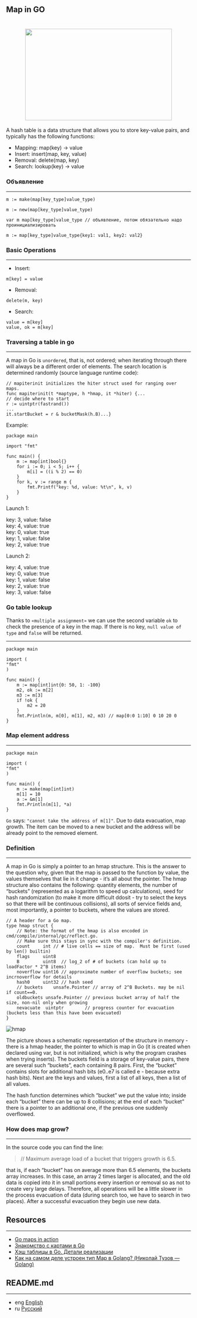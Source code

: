 ## Map in GO

<h1 align="center"><img class="goldT" src="../../img/map.svg" width="400" height="250"></h1>

A hash table is a data structure that allows you to store key-value pairs, and typically has the following functions:

- Mapping: map(key) → value
- Insert: insert(map, key, value)
- Removal: delete(map, key)
- Search: lookup(key) → value

### Объявление
***
```golang
m := make(map[key_type]value_type)
```
```golang
m := new(map[key_type]value_type)
```
```golang
var m map[key_type]value_type // объявление, потом обязательно надо проинициализировать
```
```golang
m := map[key_type]value_type{key1: val1, key2: val2}
```

### Basic Operations
***
- Insert:
```golang
m[key] = value
```
- Removal:
```golang
delete(m, key)
```
- Search:
```golang
value = m[key]
value, ok = m[key]
```

### Traversing a table in go
***
A map in Go is `unordered`, that is, not ordered; when iterating through there will always be a different order of elements.
The search location is determined randomly (source language runtime code):

```golang
// mapiterinit initializes the hiter struct used for ranging over maps.
func mapiterinit(t *maptype, h *hmap, it *hiter) {...
// decide where to start
r := uintptr(fastrand())
...
it.startBucket = r & bucketMask(h.B)...}
```
Example:
```golang
package main

import "fmt"

func main() {
    m := map[int]bool{}
    for i := 0; i < 5; i++ {
        m[i] = ((i % 2) == 0)
    }
    for k, v := range m {
        fmt.Printf("key: %d, value: %t\n", k, v)
    }
}
```
Launch 1:

key: 3, value: false  
key: 4, value: true  
key: 0, value: true  
key: 1, value: false  
key: 2, value: true

Launch 2:

key: 4, value: true  
key: 0, value: true  
key: 1, value: false  
key: 2, value: true  
key: 3, value: false

### Go table lookup
Thanks to `«multiple assignment»` we can use the second variable `ok` to check the presence of a key in the map.
If there is no key, `null value of type` and `false` will be returned.
***
```golang
package main

import (
"fmt"
)

func main() {
    m := map[int]int{0: 50, 1: -100}
    m2, ok := m[2]
	m3 := m[3]
    if !ok {
        m2 = 20
    }
    fmt.Println(m, m[0], m[1], m2, m3) // map[0:0 1:10] 0 10 20 0
}
```

### Map element address
***
```golang
package main

import (
"fmt"
)

func main() {
    m := make(map[int]int)
    m[1] = 10
    a := &m[1]
    fmt.Println(m[1], *a)
}
```
`Go` says: `"cannot take the address of m[1]"`. Due to data evacuation, map growth. The item can be moved to a new bucket and the address will be
already point to the removed element.

### Definition
***
A map in Go is simply a pointer to an hmap structure. This is the answer to the question why, given that the map is passed to the function by
value, the values themselves that lie in it change - it’s all about the pointer. The hmap structure also contains the following: quantity
elements, the number of “buckets” (represented as a logarithm to speed up calculations), seed for hash randomization (to make it more difficult
ddosit - try to select the keys so that there will be continuous collisions), all sorts of service fields and, most importantly, a pointer to buckets,
where the values are stored.

```golang
// A header for a Go map.
type hmap struct {
    // Note: the format of the hmap is also encoded in cmd/compile/internal/gc/reflect.go.
    // Make sure this stays in sync with the compiler's definition.
    count     int // # live cells == size of map.  Must be first (used by len() builtin)
    flags     uint8
    B         uint8  // log_2 of # of buckets (can hold up to loadFactor * 2^B items)
    noverflow uint16 // approximate number of overflow buckets; see incrnoverflow for details
    hash0     uint32 // hash seed
    // buckets    unsafe.Pointer // array of 2^B Buckets. may be nil if count==0.
    oldbuckets unsafe.Pointer // previous bucket array of half the size, non-nil only when growing
    nevacuate  uintptr        // progress counter for evacuation (buckets less than this have been evacuated)
}
```
![hmap](../../img/hmap.png)

The picture shows a schematic representation of the structure in memory - there is a hmap header, the pointer to which is map in Go
(it is created when declared using var, but is not initialized, which is why the program crashes when trying
inserts). The buckets field is a storage of key-value pairs, there are several such “buckets”, each containing 8 pairs.
First, the “bucket” contains slots for additional hash bits (e0..e7 is called e - because extra hash bits).
Next are the keys and values, first a list of all keys, then a list of all values.

The hash function determines which “bucket” we put the value into; inside each “bucket” there can be up to 8 collisions;
at the end of each “bucket” there is a pointer to an additional one, if the previous one suddenly overflowed.

### How does map grow?
***
In the source code you can find the line:

> // Maximum average load of a bucket that triggers growth is 6.5.

that is, if each “bucket” has on average more than 6.5 elements, the buckets array increases.
In this case, an array 2 times larger is allocated, and the old data is copied into it in small portions every insertion
or removal so as not to create very large delays. Therefore, all operations will be a little slower in the process
evacuation of data (during search too, we have to search in two places). After a successful evacuation they begin
use new data.

## Resources
***
- [Go maps in action](https://go.dev/blog/maps)
- [Знакомство с картами в Go](https://www.digitalocean.com/community/tutorials/understanding-maps-in-go-ru)
- [Хэш таблицы в Go. Детали реализации](https://habr.com/ru/articles/457728/)
- [Как на самом деле устроен тип Map в Golang? (Николай Тузов — Golang)](https://www.youtube.com/watch?v=P_SXTUiA-9Y&ab_channel=%D0%9D%D0%B8%D0%BA%D0%BE%D0%BB%D0%B0%D0%B9%D0%A2%D1%83%D0%B7%D0%BE%D0%B2%E2%80%94Golang)

## README.md
***

- eng [English](https://github.com/lumorow/golang-interview-preparation/blob/main/Basic/map/README.md)
- ru [Русский](https://github.com/lumorow/golang-interview-preparation/blob/main/Basic/map/readme/README.ru.md)
